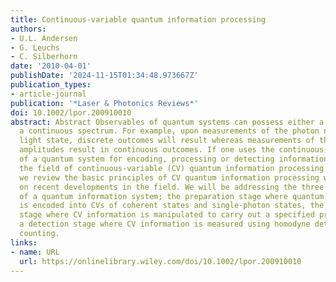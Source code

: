 ```yaml
---
title: Continuous‐variable quantum information processing
authors:
- U.L. Andersen
- G. Leuchs
- C. Silberhorn
date: '2010-04-01'
publishDate: '2024-11-15T01:34:48.973667Z'
publication_types:
- article-journal
publication: '*Laser & Photonics Reviews*'
doi: 10.1002/lpor.200910010
abstract: Abstract Observables of quantum systems can possess either a discrete or
  a continuous spectrum. For example, upon measurements of the photon number of a
  light state, discrete outcomes will result whereas measurements of the light's quadrature
  amplitudes result in continuous outcomes. If one uses the continuous degree of freedom
  of a quantum system for encoding, processing or detecting information, one enters
  the field of continuous‐variable (CV) quantum information processing. In this paper
  we review the basic principles of CV quantum information processing with main focus
  on recent developments in the field. We will be addressing the three main stages
  of a quantum information system; the preparation stage where quantum information
  is encoded into CVs of coherent states and single‐photon states, the processing
  stage where CV information is manipulated to carry out a specified protocol and
  a detection stage where CV information is measured using homodyne detection or photon
  counting.
links:
- name: URL
  url: https://onlinelibrary.wiley.com/doi/10.1002/lpor.200910010
---
```

